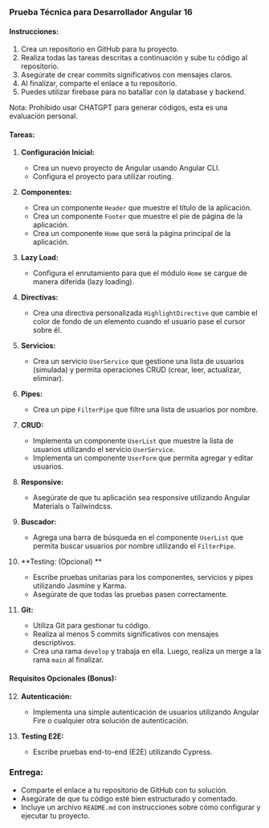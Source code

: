 ### Prueba Técnica para Desarrollador Angular 16

#### Instrucciones:
1. Crea un repositorio en GitHub para tu proyecto.
2. Realiza todas las tareas descritas a continuación y sube tu código al repositorio.
3. Asegúrate de crear commits significativos con mensajes claros.
4. Al finalizar, comparte el enlace a tu repositorio.
5. Puedes utilizar firebase para no batallar con la database y backend. 

Nota: Prohibido usar CHATGPT para generar códigos, esta es una evaluación personal. 

#### Tareas:

1. **Configuración Inicial:**
   - Crea un nuevo proyecto de Angular usando Angular CLI.
   - Configura el proyecto para utilizar routing.

2. **Componentes:**
   - Crea un componente `Header` que muestre el título de la aplicación.
   - Crea un componente `Footer` que muestre el pie de página de la aplicación.
   - Crea un componente `Home` que será la página principal de la aplicación.

3. **Lazy Load:**
   - Configura el enrutamiento para que el módulo `Home` se cargue de manera diferida (lazy loading).

4. **Directivas:**
   - Crea una directiva personalizada `HighlightDirective` que cambie el color de fondo de un elemento cuando el usuario pase el cursor sobre él.

5. **Servicios:**
   - Crea un servicio `UserService` que gestione una lista de usuarios (simulada) y permita operaciones CRUD (crear, leer, actualizar, eliminar).

6. **Pipes:**
   - Crea un pipe `FilterPipe` que filtre una lista de usuarios por nombre.

7. **CRUD:**
   - Implementa un componente `UserList` que muestre la lista de usuarios utilizando el servicio `UserService`.
   - Implementa un componente `UserForm` que permita agregar y editar usuarios.
   
8. **Responsive:**
   - Asegúrate de que tu aplicación sea responsive utilizando Angular Materials o Tailwindcss.

9. **Buscador:**
   - Agrega una barra de búsqueda en el componente `UserList` que permita buscar usuarios por nombre utilizando el `FilterPipe`.

10. **Testing: (Opcional) **  
    - Escribe pruebas unitarias para los componentes, servicios y pipes utilizando Jasmine y Karma.
    - Asegúrate de que todas las pruebas pasen correctamente.

11. **Git:**
    - Utiliza Git para gestionar tu código.
    - Realiza al menos 5 commits significativos con mensajes descriptivos.
    - Crea una rama `develop` y trabaja en ella. Luego, realiza un merge a la rama `main` al finalizar.

#### Requisitos Opcionales (Bonus):

12. **Autenticación:**
    - Implementa una simple autenticación de usuarios utilizando Angular Fire o cualquier otra solución de autenticación.

13. **Testing E2E:**
    - Escribe pruebas end-to-end (E2E) utilizando Cypress.

### Entrega:
- Comparte el enlace a tu repositorio de GitHub con tu solución.
- Asegúrate de que tu código esté bien estructurado y comentado.
- Incluye un archivo `README.md` con instrucciones sobre cómo configurar y ejecutar tu proyecto.

